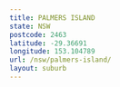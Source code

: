 ```yaml
---
title: PALMERS ISLAND
state: NSW
postcode: 2463
latitude: -29.36691
longitude: 153.104789
url: /nsw/palmers-island/
layout: suburb
---
```

